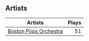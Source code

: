 ## Artists
Artists | Plays 
----- | -----: 
[Boston Pops Orchestra](/artists/boston-pops-orchestra-136372) | 51

